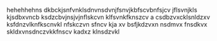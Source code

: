 hehehhehns dkbckjsnfvnklsdnvnsdvnjfsnvjkbfscvbnfsjcv jflsvnjkls
kjsdbxvncb ksdzcbvjnsjvjnflskcvn klfsvnkfknszcv
a csdbzvxcklsnldzxv ksfdnzvlknfkscnvkl nfskczvn sfncv
kja xv bsfjkdzvxn nsdmvx fnsdkvx skldxvnsdnczvkkfnscv  kadxz klnsdzvkl